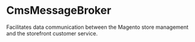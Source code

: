 # CmsMessageBroker

Facilitates data communication between the Magento store management and the storefront customer service.
